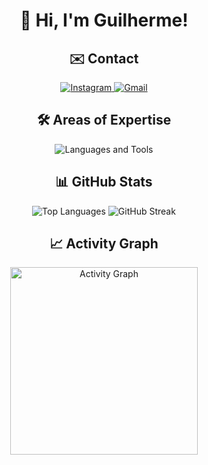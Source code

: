 <h1 align="center">👋 Hi, I'm Guilherme!</h1>

<h2 align="center">✉️ Contact</h2>
<p align="center">
  <a href="https://www.instagram.com/poma_gui" target="_blank" rel="noopener">
    <img src="https://img.shields.io/badge/-Instagram-%23E4405F?style=for-the-badge&logo=instagram&logoColor=white" alt="Instagram" loading="lazy">
  </a>
  <a href="mailto:guilhermepomacercena@gmail.com">
    <img src="https://img.shields.io/badge/Gmail-D14836?style=for-the-badge&logo=gmail&logoColor=white" alt="Gmail" loading="lazy">
  </a>
</p>

<h2 align="center">🛠️ Areas of Expertise</h2>
<div align="center">
  <img src="https://skillicons.dev/icons?i=html,css,js,py,linux,c,cpp,cs,bash,sqlite,mysql,git,github&theme=dark" alt="Languages and Tools" />
</div>

<h2 align="center">📊 GitHub Stats</h2>
<p align="center">
  <img src="https://github-readme-stats.vercel.app/api/top-langs/?username=GuilhermePoma&layout=compact&hide_border=true&theme=transparent" alt="Top Languages" />
  <img src="https://github-readme-streak-stats.herokuapp.com?user=GuilhermePoma&theme=transparent&hide_border=true" alt="GitHub Streak" />
</p>

<h2 align="center">📈 Activity Graph</h2>
<div align="center">
  <img height="300em" src="https://github-readme-activity-graph.vercel.app/graph?username=guilhermepoma&theme=tokyo-night&hide_border=true" alt="Activity Graph" />
</div>
